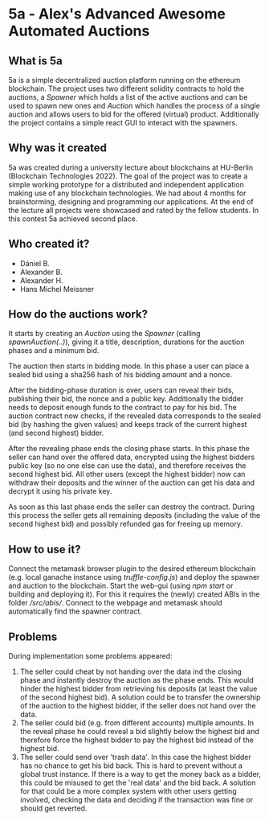 # 5a - Alex's Advanced Awesome Automated Auctions
## What is 5a
5a is a simple decentralized auction platform running on the ethereum blockchain. The project uses two different solidity contracts to hold the auctions, a *Spawner* which holds a list of the active auctions and can be used to spawn new ones and *Auction* which handles the process of a single auction and allows users to bid for the offered (virtual) product.
Additionally the project contains a simple react GUI to interact with the spawners.
## Why was it created
5a was created during a university lecture about blockchains at HU-Berlin (Blockchain Technologies 2022). The goal of the project was to create a simple working prototype for a distributed and independent application making use of any blockchain technologies. We had about 4 months for brainstorming, designing and programming our applications.
At the end of the lecture all projects were showcased and rated by the fellow students. In this contest 5a achieved second place.
## Who created it?
* Dániel B.
* Alexander B.
* Alexander H.
* Hans Michel Meissner
## How do the auctions work?
It starts by creating an *Auction* using the *Spawner* (calling *spawnAuction(..)*), giving it a title, description, durations for the auction phases and a minimum bid.

The auction then starts in bidding mode. In this phase a user can place a sealed bid using a sha256 hash of his bidding amount and a nonce. 

After the bidding-phase duration is over, users can reveal their bids, publishing their bid, the nonce and a public key. Additionally the bidder needs to deposit enough funds to the contract to pay for his bid. The auction contract now checks, if the revealed data corresponds to the sealed bid (by hashing the given values) and keeps track of the current highest (and second highest) bidder. 

After the revealing phase ends the closing phase starts. In this phase the seller can hand over the offered data, encrypted using the highest bidders public key (so no one else can use the data), and therefore receives the second highest bid. All other users (except the highest bidder) now can withdraw their deposits and the winner of the auction can get his data and decrypt it using his private key.

As soon as this last phase ends the seller can destroy the contract. During this process the seller gets all remaining deposits (including the value of the second highest bid) and possibly refunded gas for freeing up memory. 
## How to use it?
Connect the metamask browser plugin to the desired ethereum blockchain (e.g. local ganache instance using *truffle-config.js*) and deploy the spawner and auction to the blockchain.
Start the web-gui (using *npm start* or building and deploying it). For this it requires the (newly) created ABIs in the folder */src/abis/*.
Connect to the webpage and metamask should automatically find the spawner contract.
## Problems
During implementation some problems appeared:
1. The seller could cheat by not handing over the data ind the closing phase and instantly destroy the auction as the phase ends. This would hinder the highest bidder from retrieving his deposits (at least the value of the second highest bid). A solution could be to transfer the ownership of the auction to the highest bidder, if the seller does not hand over the data. 
2. The seller could bid (e.g. from different accounts) multiple amounts. In the reveal phase he could reveal a bid slightly below the highest bid and therefore force the highest bidder to pay the highest bid instead of the highest bid.
3. The seller could send over 'trash data'. In this case the highest bidder has no chance to get his bid back. This is hard to prevent without a global trust instance. If there is a way to get the money back as a bidder, this could be misused to get the 'real data' and the bid back. A solution for that could be a more complex system with other users getting involved, checking the data and deciding if the transaction was fine or should get reverted.
